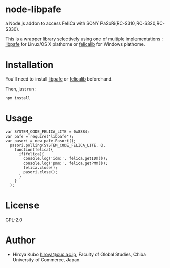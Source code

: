 # node-libpafe

a Node.js addon to access FeliCa with SONY PaSoRi(RC-S310,RC-S320,RC-S330).

This is a wrapper library selectively using one of multiple implementations : [libpafe](https://github.com/kubohiroya/libpafe) for Linux/OS X plathome or [felicalib](http://felicalib.tmurakam.org/) for Windows plathome.

Installation
===============

You'll need to install [libpafe](https://github.com/kubohiroya/libpafe) or [felicalib](http://felicalib.tmurakam.org/) beforehand.

Then, just run:

    npm install 

Usage
===

    var SYSTEM_CODE_FELICA_LITE = 0x88B4;
    var pafe = require('libpafe');
    var pasori = new pafe.Pasori();
      pasori.polling(SYSTEM_CODE_FELICA_LITE, 0,
        function(felica){
	      if(felica){
		    console.log('idm:', felica.getIDm());
		    console.log('pmm:', felica.getPMm());
		    felica.close();
		    pasori.close();
		  }
        }
	  );

License
===
GPL-2.0

Author
===
* Hiroya Kubo <hiroya@cuc.ac.jp>, Faculty of Global Studies, Chiba University of Commerce, Japan.
